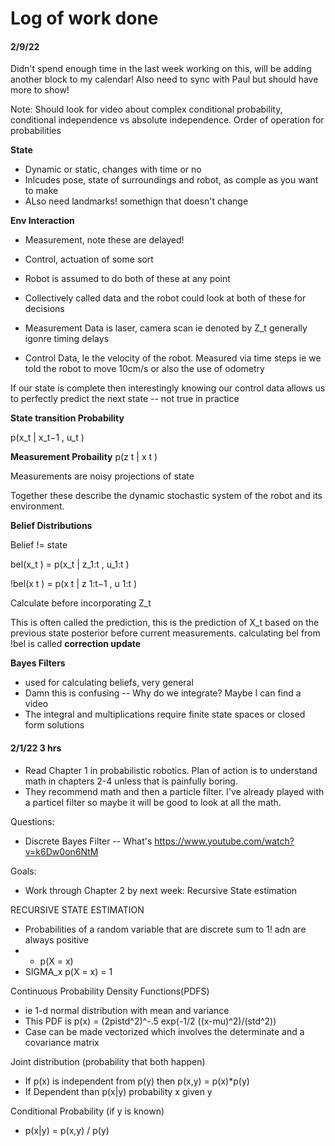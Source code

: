 # Log of work done
#### 2/9/22
Didn't spend enough time in the last week working on this, will be adding another block to my calendar!
Also need to sync with Paul but should have more to show!

Note: Should look for video about complex conditional probability, conditional independence vs absolute independence. Order of operation for probabilities

**State**
- Dynamic or static, changes with time or no
- Inlcudes pose, state of surroundings and robot, as comple as you want to make
- ALso need landmarks! somethign that doesn't change

**Env Interaction**
- Measurement, note these are delayed!
- Control, actuation of some sort
- Robot is assumed to do both of these at any point
- Collectively called data and the robot could look at both of these for decisions

- Measurement Data is laser, camera scan ie denoted by Z_t generally igonre timing delays
- Control Data, Ie the velocity of the robot. Measured via time steps ie we told the robot to move 10cm/s or also the use of odometry

If our state is complete then interestingly knowing our control data allows us to perfectly predict the next state -- not true in practice

**State transition Probability**

p(x_t | x_t−1 , u_t )

**Measurement Probaility**
p(z t | x t )

Measurements are noisy projections of state

Together these describe the dynamic stochastic system of the robot and its environment.

**Belief Distributions**

Belief != state

bel(x_t ) = p(x_t | z_1:t , u_1:t )

!bel(x t )  = p(x t | z 1:t−1 , u 1:t ) 

Calculate before incorporating Z_t

This is often called the prediction, this is the prediction of X_t based on the previous state posterior before current measurements. calculating bel from !bel is called **correction update**

**Bayes Filters**
- used for calculating beliefs, very general
- Damn this is confusing -- Why do we integrate? Maybe I can find a video
- The integral and multiplications require finite state spaces or closed  form solutions


#### 2/1/22 3 hrs

- Read Chapter 1 in probabilistic robotics. Plan of action is to understand math in chapters 2-4 unless that is painfully boring.
- They recommend math and then a particle filter. I've already played with a particel filter so maybe it will be good to look at all the math.


Questions:
- Discrete Bayes Filter -- What's https://www.youtube.com/watch?v=k6Dw0on6NtM


Goals:
- Work through Chapter 2 by next week: Recursive State estimation


RECURSIVE STATE ESTIMATION

- Probabilities of a random variable that are discrete sum to 1! adn are always positive
- - p(X = x)
- SIGMA_x p(X = x) = 1

Continuous Probability Density Functions(PDFS)
- ie 1-d normal distribution with mean and variance
- This PDF is p(x) = (2pistd^2)^-.5 exp(-1/2 ((x-mu)^2)/(std^2))
- Case can be made vectorized which involves the determinate and a covariance matrix

Joint distribution (probability that both happen)
- If p(x) is independent from p(y) then p(x,y) = p(x)\*p(y) 
- If Dependent than p(x|y) probability x given y

Conditional Probability (if y is known)
- p(x|y) = p(x,y) / p(y)
